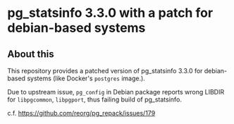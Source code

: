 # pg_statsinfo 3.3.0 with a patch for debian-based systems

## About this

This repository provides a patched version of pg_statsinfo 3.3.0 for debian-based systems (like Docker's `postgres` image.).

Due to upstream issue, `pg_config` in Debian package reports wrong LIBDIR for `libpgcommon`, `libpgport`,
thus failing build of pg_statsinfo.

c.f. https://github.com/reorg/pg_repack/issues/179
